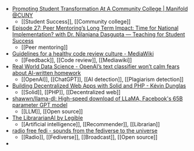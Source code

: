 - [Promoting Student Transformation At A Community College | Manifold @CUNY](https://cuny.manifoldapp.org/projects/promoting-student-transformation-at-a-community-college)
	- [[Student Success]], [[Community college]]
- [Episode 27: Peer Mentoring’s Long Term Impact: Time for National Implementation? with Dr. Nilanjana Dasgupta — Teaching for Student Success](https://www.teachingforstudentsuccess.org/episodes/dasgupta)
	- [[Peer mentoring]]
- [Guidelines for a healthy code review culture - MediaWiki](https://m.mediawiki.org/wiki/Guidelines_for_a_healthy_code_review_culture)
	- [[Feedback]], [[Code review]], [[Mediawiki]]
- [Real World Data Science - OpenAI’s text classifier won’t calm fears about AI-written homework](https://realworlddatascience.net/news-and-views/editors-blog/posts/2023/03/15/AI-screening.html)
	- [[OpenAI]], [[ChatGPT]], [[AI detection]], [[Plagiarism detection]]
- [Building Decentralized Web Apps with Solid and PHP - Kévin Dunglas](https://dunglas.dev/2022/04/building-decentralized-web-apps-with-solid-and-php/)
	- [[Solid]], [[PHP]], [[Decentralized web]]
- [shawwn/llama-dl: High-speed download of LLaMA, Facebook's 65B parameter GPT model](https://github.com/shawwn/llama-dl)
	- [[LLM]], [[Open source]]
- [The LibrararianAI by Legible](https://www.legible.ai/)
	- [[Artificial intelligence]], [[Recommender]], [[Librarian]]
- [radio free fedi - sounds from the fediverse to the universe](https://radiofreefedi.net/)
	- [[Radio]], [[Fediverse]], [[Broadcast]], [[Open source]]
-
